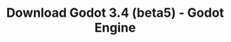 ---
# Generated by /scripts/js/download_archive_generator !!! do not edit by hand !!!
title: 'Download Godot 3.4 (beta5) - Godot Engine'
type: 'download/archive'
name: '3.4'
flavor: 'beta5'
release_date: '2021-09-22T03:00:00-00:00'
release_notes: '/article/dev-snapshot-godot-3-4-beta-5/'
links:
  android.apk:
    name: 'android.apk'
    title: 'Android'
    caption: 'Universal APK (ARM64 + ARMv7 + x86_64 + x86)'
    tags:
      - 'APK download'
      - 'ARM64/v7'
      - 'x86 (64 & 32 bit)'
    hosts:
      github_builds:
        regular: 'https://github.com/godotengine/godot-builds/releases/download/3.4-beta5/Godot_v3.4-beta5_android_editor.apk'
        mono: '#'
      github:
        regular: 'https://github.com/godotengine/godot/releases/download/3.4-beta5/Godot_v3.4-beta5_android_editor.apk'
        mono: '#'
  macos.universal:
    name: 'macos.universal'
    title: 'macOS'
    caption: 'Universal (x86_64 + Apple Silicon)'
    tags:
      - 'Intel/Apple Silicon'
      - '64 bit'
    hosts:
      github_builds:
        regular: 'https://github.com/godotengine/godot-builds/releases/download/3.4-beta5/Godot_v3.4-beta5_osx.universal.zip'
        mono: 'https://github.com/godotengine/godot-builds/releases/download/3.4-beta5/Godot_v3.4-beta5_mono_osx.universal.zip'
      github:
        regular: 'https://github.com/godotengine/godot/releases/download/3.4-beta5/Godot_v3.4-beta5_osx.universal.zip'
        mono: 'https://github.com/godotengine/godot/releases/download/3.4-beta5/Godot_v3.4-beta5_mono_osx.universal.zip'
  windows.64:
    name: 'windows.64'
    title: 'Windows'
    caption: 'Standard (x86_64)'
    tags:
      - '64 bit'
    hosts:
      github_builds:
        regular: 'https://github.com/godotengine/godot-builds/releases/download/3.4-beta5/Godot_v3.4-beta5_win64.exe.zip'
        mono: 'https://github.com/godotengine/godot-builds/releases/download/3.4-beta5/Godot_v3.4-beta5_mono_win64.zip'
      github:
        regular: 'https://github.com/godotengine/godot/releases/download/3.4-beta5/Godot_v3.4-beta5_win64.exe.zip'
        mono: 'https://github.com/godotengine/godot/releases/download/3.4-beta5/Godot_v3.4-beta5_mono_win64.zip'
  linux_server.headless.64:
    name: 'linux_server.headless.64'
    title: 'Linux Server'
    caption: 'Headless (x86_64)'
    tags:
      - '64 bit'
      - 'Headless'
    hosts:
      github_builds:
        regular: 'https://github.com/godotengine/godot-builds/releases/download/3.4-beta5/Godot_v3.4-beta5_linux_headless.64.zip'
        mono: 'https://github.com/godotengine/godot-builds/releases/download/3.4-beta5/Godot_v3.4-beta5_mono_linux_headless_64.zip'
      github:
        regular: 'https://github.com/godotengine/godot/releases/download/3.4-beta5/Godot_v3.4-beta5_linux_headless.64.zip'
        mono: 'https://github.com/godotengine/godot/releases/download/3.4-beta5/Godot_v3.4-beta5_mono_linux_headless_64.zip'
  web:
    name: 'web'
    title: 'Web editor'
    caption: ''
    tags:
      - 'Self-hosted'
      - 'Cross-platform'
    hosts:
      github_builds:
        regular: 'https://github.com/godotengine/godot-builds/releases/download/3.4-beta5/Godot_v3.4-beta5_web_editor.zip'
        mono: '#'
      github:
        regular: 'https://github.com/godotengine/godot/releases/download/3.4-beta5/Godot_v3.4-beta5_web_editor.zip'
        mono: '#'
  linux.64:
    name: 'linux.64'
    title: 'Linux'
    caption: 'Standard (x86_64)'
    tags:
      - '64 bit'
    hosts:
      github_builds:
        regular: 'https://github.com/godotengine/godot-builds/releases/download/3.4-beta5/Godot_v3.4-beta5_x11.64.zip'
        mono: 'https://github.com/godotengine/godot-builds/releases/download/3.4-beta5/Godot_v3.4-beta5_mono_x11_64.zip'
      github:
        regular: 'https://github.com/godotengine/godot/releases/download/3.4-beta5/Godot_v3.4-beta5_x11.64.zip'
        mono: 'https://github.com/godotengine/godot/releases/download/3.4-beta5/Godot_v3.4-beta5_mono_x11_64.zip'
  linux.32:
    name: 'linux.32'
    title: 'Linux'
    caption: 'Standard (x86)'
    tags:
      - '32 bit'
    hosts:
      github_builds:
        regular: 'https://github.com/godotengine/godot-builds/releases/download/3.4-beta5/Godot_v3.4-beta5_x11.32.zip'
        mono: 'https://github.com/godotengine/godot-builds/releases/download/3.4-beta5/Godot_v3.4-beta5_mono_x11_32.zip'
      github:
        regular: 'https://github.com/godotengine/godot/releases/download/3.4-beta5/Godot_v3.4-beta5_x11.32.zip'
        mono: 'https://github.com/godotengine/godot/releases/download/3.4-beta5/Godot_v3.4-beta5_mono_x11_32.zip'
  windows.32:
    name: 'windows.32'
    title: 'Windows'
    caption: 'Standard (x86)'
    tags:
      - '32 bit'
    hosts:
      github_builds:
        regular: 'https://github.com/godotengine/godot-builds/releases/download/3.4-beta5/Godot_v3.4-beta5_win32.exe.zip'
        mono: 'https://github.com/godotengine/godot-builds/releases/download/3.4-beta5/Godot_v3.4-beta5_mono_win32.zip'
      github:
        regular: 'https://github.com/godotengine/godot/releases/download/3.4-beta5/Godot_v3.4-beta5_win32.exe.zip'
        mono: 'https://github.com/godotengine/godot/releases/download/3.4-beta5/Godot_v3.4-beta5_mono_win32.zip'
  linux_server.64:
    name: 'linux_server.64'
    title: 'Linux Server'
    caption: 'Standard (x86_64)'
    tags:
      - '64 bit'
    hosts:
      github_builds:
        regular: 'https://github.com/godotengine/godot-builds/releases/download/3.4-beta5/Godot_v3.4-beta5_linux_server.64.zip'
        mono: 'https://github.com/godotengine/godot-builds/releases/download/3.4-beta5/Godot_v3.4-beta5_mono_linux_server_64.zip'
      github:
        regular: 'https://github.com/godotengine/godot/releases/download/3.4-beta5/Godot_v3.4-beta5_linux_server.64.zip'
        mono: 'https://github.com/godotengine/godot/releases/download/3.4-beta5/Godot_v3.4-beta5_mono_linux_server_64.zip'
  aar_library:
    name: 'aar_library'
    title: 'AAR library'
    caption: ''
    tags:
      - 'Android plugins'
      - 'Java'
      - 'Kotlin'
    hosts:
      github_builds:
        regular: 'https://github.com/godotengine/godot-builds/releases/download/3.4-beta5/godot-lib.3.4.beta5.release.aar'
        mono: 'https://github.com/godotengine/godot-builds/releases/download/3.4-beta5/godot-lib.3.4.beta5.mono.release.aar'
      github:
        regular: 'https://github.com/godotengine/godot/releases/download/3.4-beta5/godot-lib.3.4.beta5.release.aar'
        mono: 'https://github.com/godotengine/godot/releases/download/3.4-beta5/godot-lib.3.4.beta5.mono.release.aar'
  templates:
    name: 'templates'
    title: 'Export templates'
    caption: ''
    tags:
      - 'Used to export your games to all supported platforms'
    hosts:
      github_builds:
        regular: 'https://github.com/godotengine/godot-builds/releases/download/3.4-beta5/Godot_v3.4-beta5_export_templates.tpz'
        mono: 'https://github.com/godotengine/godot-builds/releases/download/3.4-beta5/Godot_v3.4-beta5_mono_export_templates.tpz'
      github:
        regular: 'https://github.com/godotengine/godot/releases/download/3.4-beta5/Godot_v3.4-beta5_export_templates.tpz'
        mono: 'https://github.com/godotengine/godot/releases/download/3.4-beta5/Godot_v3.4-beta5_mono_export_templates.tpz'
primaryPlatforms:
  - 'android.apk'
  - 'macos.universal'
  - 'windows.64'
  - 'linux_server.headless.64'
  - 'web'
  - 'templates'
---